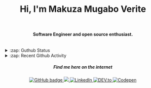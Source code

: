 
<h1 align="center">Hi, I'm Makuza Mugabo Verite </h1> 

<br/>
<h4 align="center">Software Engineer  and open source enthusiast.</h4>
 <br/>


<details>
  <summary>:zap: Guthub Status</summary>
 <p>
  <p align="center"><img width="100%" src="https://github-readme-stats.vercel.app/api?username=makuzaverite&count_private=true&show_icons=true&include_all_commits=true&show_icons=true&theme=tokyonight" /></p>
  </p>
</details>

<details>
  <summary>:zap: Recent Github Activity</summary>

<!--START_SECTION:activity-->
1. 💪 Opened PR [#1](https://github.com/slack-deno/rtm-api/pull/1) in [slack-deno/rtm-api](https://github.com/slack-deno/rtm-api)
2. 🎉 Merged PR [#16](https://github.com/makuzaverite/covid19tracker/pull/16) in [makuzaverite/covid19tracker](https://github.com/makuzaverite/covid19tracker)
3. 💪 Opened PR [#16](https://github.com/makuzaverite/covid19tracker/pull/16) in [makuzaverite/covid19tracker](https://github.com/makuzaverite/covid19tracker)
4. 🎉 Merged PR [#2](https://github.com/makuzaverite/fmbytes/pull/2) in [makuzaverite/fmbytes](https://github.com/makuzaverite/fmbytes)
5. 💪 Opened PR [#2](https://github.com/makuzaverite/fmbytes/pull/2) in [makuzaverite/fmbytes](https://github.com/makuzaverite/fmbytes)
<!--END_SECTION:activity-->
</details>



<h5 align="center"><em>Find me here on the internet</em></h5>

<p align="center">
 
  <a href="https://github.com/makuzaverite?tab=followers">
    <img src="https://img.shields.io/github/followers/makuzaverite?label=Followers&logo=GitHub&style=for-the-badge" alt="GitHub badge" />
  </a>
  
   <a href="http://twitter.com/makuza_mugabo_v">
    <img src="https://img.shields.io/twitter/follow/makuza_mugabo_v?label=Twitter&logo=twitter&style=for-the-badge" />
  </a>
 
 <a href="https://www.linkedin.com/in/makuza-mugabo-verite-99369a184/" target="_blank">
  <img src="https://img.shields.io/badge/LinkedIn-%230077B5.svg?&style=for-the-badge&logo=LinkedIn&logoColor=white" alt="LinkedIn">
</a>

<a href="https://dev.to/mugaboverite" target="_blank">
   <img src="https://img.shields.io/badge/DEV-%230A0A0A.svg?&style=for-the-badge&logo=DEV.to&logoColor=white" alt="DEV.to">
</a>


<a href="https://codepen.io/makuza-mugabo-verite" target="_blank">
   <img src="https://img.shields.io/badge/Codepen-%230A0A0A.svg?&style=for-the-badge&logo=Codepen&logoColor=white" alt="Codepen">
</a>

</p>

